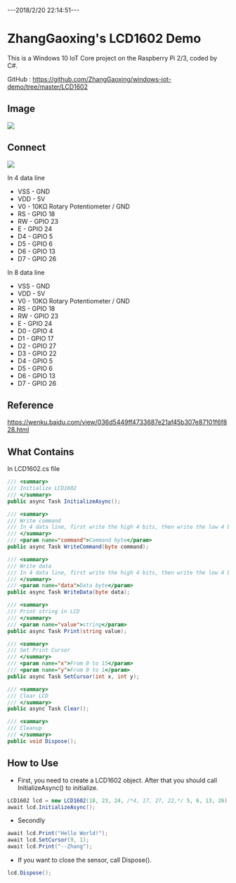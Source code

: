 ---2018/2/20 22:14:51---
# ZhangGaoxing's LCD1602 Demo
This is a Windows 10 IoT Core project on the Raspberry Pi 2/3, coded by C#.

GitHub : https://github.com/ZhangGaoxing/windows-iot-demo/tree/master/LCD1602

## Image
![](https://raw.githubusercontent.com/ZhangGaoxing/windows-iot-demo/master/LCD1602/Img.jpg)

## Connect
![](https://raw.githubusercontent.com/ZhangGaoxing/windows-iot-demo/master/LCD1602/8_data_line.png)

In 4 data line
* VSS - GND
* VDD - 5V
* V0 - 10KΩ Rotary Potentiometer / GND
* RS - GPIO 18
* RW - GPIO 23
* E - GPIO 24
* D4 - GPIO 5
* D5 - GPIO 6
* D6 - GPIO 13
* D7 - GPIO 26

In 8 data line
* VSS - GND
* VDD - 5V
* V0 - 10KΩ Rotary Potentiometer / GND
* RS - GPIO 18
* RW - GPIO 23
* E - GPIO 24
* D0 - GPIO 4
* D1 - GPIO 17
* D2 - GPIO 27
* D3 - GPIO 22
* D4 - GPIO 5
* D5 - GPIO 6
* D6 - GPIO 13
* D7 - GPIO 26

## Reference
https://wenku.baidu.com/view/036d5449ff4733687e21af45b307e87101f6f828.html

## What Contains
In LCD1602.cs file
```C#
/// <summary>
/// Initialize LCD1602
/// </summary>
public async Task InitializeAsync();

/// <summary>
/// Write command
/// In 4 data line, first write the high 4 bits, then write the low 4 bits. 
/// </summary>
/// <param name="command">Command byte</param>
public async Task WriteCommand(byte command);

/// <summary>
/// Write data
/// In 4 data line, first write the high 4 bits, then write the low 4 bits. 
/// </summary>
/// <param name="data">Data byte</param>
public async Task WriteData(byte data);

/// <summary>
/// Print string in LCD
/// </summary>
/// <param name="value">string</param>
public async Task Print(string value);

/// <summary>
/// Set Print Cursor
/// </summary>
/// <param name="x">From 0 to 15</param>
/// <param name="y">From 0 to 1</param>
public async Task SetCursor(int x, int y);

/// <summary>
/// Clear LCD
/// </summary>
public async Task Clear();

/// <summary>
/// Cleanup
/// </summary>
public void Dispose();
```

## How to Use
* First, you need to create a LCD1602 object. After that you should call InitializeAsync() to initialize.
```C#
LCD1602 lcd = new LCD1602(18, 23, 24, /*4, 17, 27, 22,*/ 5, 6, 13, 26);
await lcd.InitializeAsync();
```
* Secondly
```C#
await lcd.Print("Hello World!");
await lcd.SetCursor(9, 1);
await lcd.Print("--Zhang");
```
* If you want to close the sensor, call Dispose().
```C#
lcd.Dispose();
```